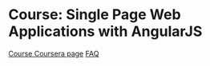 # Course: Single Page Web Applications with AngularJS

[Course Coursera page](https://www.coursera.org/learn/single-page-web-apps-with-angularjs)
[FAQ](FAQ.md)
